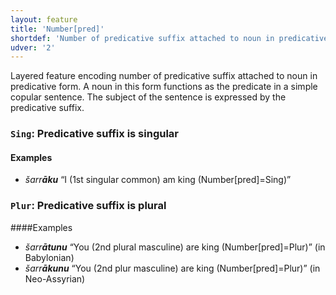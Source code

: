 ```yaml
---
layout: feature
title: 'Number[pred]'
shortdef: 'Number of predicative suffix attached to noun in predicative form'
udver: '2'
---
```


Layered feature encoding number of predicative suffix attached to noun in predicative form. A noun in this form functions as the predicate in a simple copular sentence. The subject of the sentence is expressed by the predicative suffix.  

### <a name="Sing">`Sing`</a>: Predicative suffix is singular

#### Examples
* _šarr<b>āku</b>_ “I (1st singular common) am king (Number[pred]=Sing)”

### <a name="Plur">`Plur`</a>: Predicative suffix is plural

####Examples
* _šarr<b>ātunu</b>_ “You (2nd plural masculine) are king (Number[pred]=Plur)” (in Babylonian)
* _šarr<b>ākunu</b>_ “You (2nd plur masculine) are king (Number[pred]=Plur)” (in Neo-Assyrian)




<!-- Interlanguage links updated Po 11. listopadu 2024, 20:09:52 CET -->
